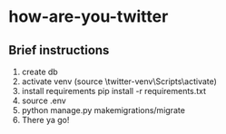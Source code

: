 # how-are-you-twitter

## Brief instructions
1. create db
2. activate venv (source \twitter-venv\Scripts\activate)
3. install requirements pip install -r requirements.txt
4. source .env
5. python manage.py makemigrations/migrate
6. There ya go!
